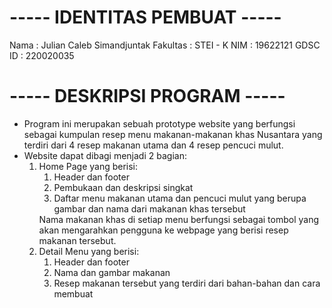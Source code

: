 <h1> ----- IDENTITAS PEMBUAT ----- </h1>
Nama        : Julian Caleb Simandjuntak
Fakultas    : STEI - K
NIM         : 19622121
GDSC ID     : 220020035

<h1> ----- DESKRIPSI PROGRAM ----- </h1>
<ul>
    <li>Program ini merupakan sebuah prototype website yang berfungsi sebagai kumpulan resep menu makanan-makanan khas Nusantara yang terdiri dari 4 resep makanan utama dan 4 resep pencuci mulut.</li>
    <li>Website dapat dibagi menjadi 2 bagian:
        <ol>
            <li>Home Page yang berisi:
                <ol>
                    <li>Header dan footer</li>
                    <li>Pembukaan dan deskripsi singkat</li>
                    <li>Daftar menu makanan utama dan pencuci mulut yang berupa gambar dan nama dari makanan khas tersebut</li>
                </ol>
                Nama makanan khas di setiap menu berfungsi sebagai tombol yang akan mengarahkan pengguna ke webpage yang berisi resep makanan tersebut.
            </li>
            <li>Detail Menu yang berisi:
                <ol>
                    <li>Header dan footer</li>
                    <li>Nama dan gambar makanan</li>
                    <li>Resep makanan tersebut yang terdiri dari bahan-bahan dan cara membuat</li>
                </ol>    
            </li>
        </ol>
    </li>
</ul>

